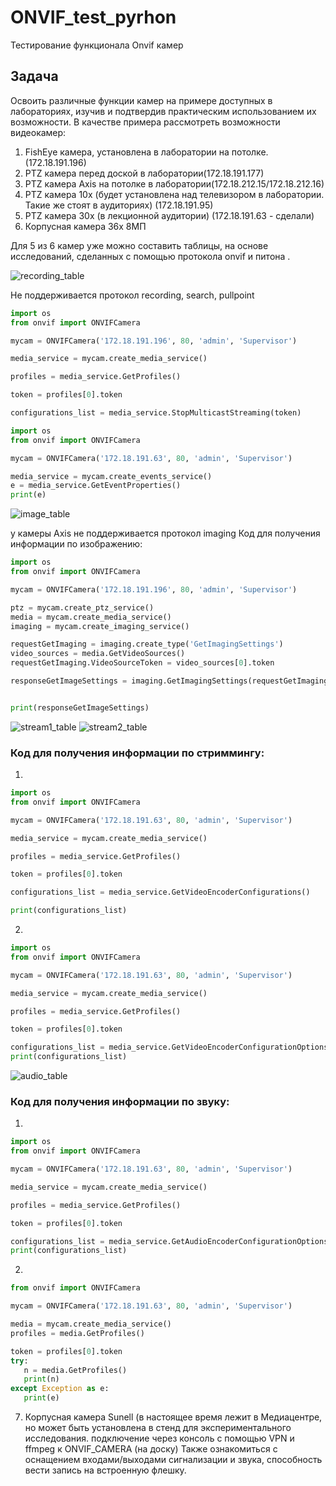 # ONVIF_test_pyrhon
Тестирование функционала Onvif камер 
## Задача
Освоить различные функции камер  на примере доступных в лабораториях, изучив и подтвердив практическим использованием их возможности.
В качестве примера рассмотреть возможности видеокамер:
1.	FishEye камера, установлена в лаборатории на потолке.(172.18.191.196)
2.	PTZ камера перед доской в лаборатории(172.18.191.177)
3.	PTZ камера Axis на потолке в лаборатории(172.18.212.15/172.18.212.16)
4.	PTZ камера 10х (будет установлена над телевизором в лаборатории. Такие же стоят в аудиториях) (172.18.191.95)
5.	PTZ камера 30х (в лекционной аудитории) (172.18.191.63 - сделали)
6.	Корпусная камера 36х 8МП 

Для 5 из 6 камер уже можно составить таблицы, на основе исследований, сделанных с помощью протокола onvif и питона .

![recording_table](https://user-images.githubusercontent.com/75256407/160934173-194b81af-677c-4548-afd7-dd3e1a70086c.png)

Не поддерживается протокол recording, search, pullpoint
```python
import os
from onvif import ONVIFCamera

mycam = ONVIFCamera('172.18.191.196', 80, 'admin', 'Supervisor')

media_service = mycam.create_media_service()

profiles = media_service.GetProfiles()

token = profiles[0].token

configurations_list = media_service.StopMulticastStreaming(token)
```



```python
import os
from onvif import ONVIFCamera

mycam = ONVIFCamera('172.18.191.63', 80, 'admin', 'Supervisor')

media_service = mycam.create_events_service()
e = media_service.GetEventProperties()
print(e)
```




![image_table](https://user-images.githubusercontent.com/75256407/160934170-091548c8-b13c-4e19-a16f-d434251f434b.png)

 у камеры Axis не поддерживается протокол imaging
Код для получения информации по изображению:

```python
import os
from onvif import ONVIFCamera

mycam = ONVIFCamera('172.18.191.196', 80, 'admin', 'Supervisor')

ptz = mycam.create_ptz_service()
media = mycam.create_media_service()
imaging = mycam.create_imaging_service()

requestGetImaging = imaging.create_type('GetImagingSettings')
video_sources = media.GetVideoSources()
requestGetImaging.VideoSourceToken = video_sources[0].token

responseGetImageSettings = imaging.GetImagingSettings(requestGetImaging)


print(responseGetImageSettings)
```



![stream1_table](https://user-images.githubusercontent.com/75256407/160934174-7021446c-aa2a-4bb5-b627-a5128e942fd6.png)
![stream2_table](https://user-images.githubusercontent.com/75256407/160934176-5172e445-6572-40fa-a4d0-3817d84e3f5d.png)
		

### Код для получения информации по стриммингу:

1)
```python
import os
from onvif import ONVIFCamera

mycam = ONVIFCamera('172.18.191.63', 80, 'admin', 'Supervisor')

media_service = mycam.create_media_service()

profiles = media_service.GetProfiles()

token = profiles[0].token

configurations_list = media_service.GetVideoEncoderConfigurations()

print(configurations_list)
```


2)

```python
import os
from onvif import ONVIFCamera

mycam = ONVIFCamera('172.18.191.63', 80, 'admin', 'Supervisor')

media_service = mycam.create_media_service()

profiles = media_service.GetProfiles()

token = profiles[0].token

configurations_list = media_service.GetVideoEncoderConfigurationOptions()
print(configurations_list)
```



![audio_table](https://user-images.githubusercontent.com/75256407/160934177-74670bf6-2563-448b-a094-8c0545ea3c5d.png)

### Код для получения информации по звуку:
1)
```python
import os
from onvif import ONVIFCamera

mycam = ONVIFCamera('172.18.191.63', 80, 'admin', 'Supervisor')

media_service = mycam.create_media_service()

profiles = media_service.GetProfiles()

token = profiles[0].token

configurations_list = media_service.GetAudioEncoderConfigurationOptions()
print(configurations_list)

```


2)
```python
from onvif import ONVIFCamera

mycam = ONVIFCamera('172.18.191.63', 80, 'admin', 'Supervisor')

media = mycam.create_media_service()
profiles = media.GetProfiles()

token = profiles[0].token
try:
   n = media.GetProfiles()
   print(n)
except Exception as e:
   print(e)
```


7.	Корпусная камера Sunell (в настоящее время лежит в Медиацентре, но может быть установлена в стенд для экспериментального исследования. 
подключение через консоль с помощью VPN и ffmpeg к  ONVIF_CAMERA (на доску)
Также ознакомиться с оснащением входами/выходами сигнализации и звука, способность вести запись на встроенную флешку.

